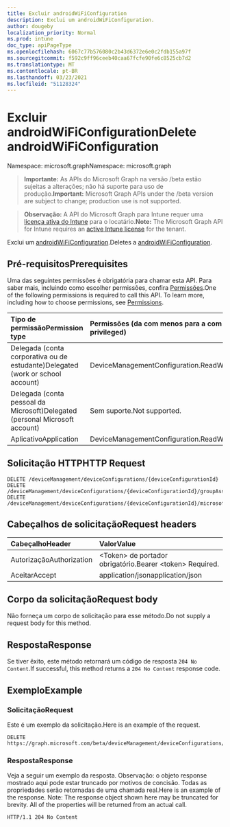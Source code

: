 ```yaml
---
title: Excluir androidWiFiConfiguration
description: Exclui um androidWiFiConfiguration.
author: dougeby
localization_priority: Normal
ms.prod: intune
doc_type: apiPageType
ms.openlocfilehash: 6067c77b576080c2b43d6372e6e0c2fdb155a97f
ms.sourcegitcommit: f592c9ff96ceeb40caa67fcfe90fe6c8525cb7d2
ms.translationtype: MT
ms.contentlocale: pt-BR
ms.lasthandoff: 03/23/2021
ms.locfileid: "51128324"
---
```

# <a name="delete-androidwificonfiguration"></a><span data-ttu-id="3e2aa-103">Excluir androidWiFiConfiguration</span><span class="sxs-lookup"><span data-stu-id="3e2aa-103">Delete androidWiFiConfiguration</span></span>

<span data-ttu-id="3e2aa-104">Namespace: microsoft.graph</span><span class="sxs-lookup"><span data-stu-id="3e2aa-104">Namespace: microsoft.graph</span></span>

> <span data-ttu-id="3e2aa-105">**Importante:** As APIs do Microsoft Graph na versão /beta estão sujeitas a alterações; não há suporte para uso de produção.</span><span class="sxs-lookup"><span data-stu-id="3e2aa-105">**Important:** Microsoft Graph APIs under the /beta version are subject to change; production use is not supported.</span></span>

> <span data-ttu-id="3e2aa-106">**Observação:** A API do Microsoft Graph para Intune requer uma [licença ativa do Intune](https://go.microsoft.com/fwlink/?linkid=839381) para o locatário.</span><span class="sxs-lookup"><span data-stu-id="3e2aa-106">**Note:** The Microsoft Graph API for Intune requires an [active Intune license](https://go.microsoft.com/fwlink/?linkid=839381) for the tenant.</span></span>

<span data-ttu-id="3e2aa-107">Exclui um [androidWiFiConfiguration](../resources/intune-deviceconfig-androidwificonfiguration.md).</span><span class="sxs-lookup"><span data-stu-id="3e2aa-107">Deletes a [androidWiFiConfiguration](../resources/intune-deviceconfig-androidwificonfiguration.md).</span></span>

## <a name="prerequisites"></a><span data-ttu-id="3e2aa-108">Pré-requisitos</span><span class="sxs-lookup"><span data-stu-id="3e2aa-108">Prerequisites</span></span>
<span data-ttu-id="3e2aa-p101">Uma das seguintes permissões é obrigatória para chamar esta API. Para saber mais, incluindo como escolher permissões, confira [Permissões](/graph/permissions-reference).</span><span class="sxs-lookup"><span data-stu-id="3e2aa-p101">One of the following permissions is required to call this API. To learn more, including how to choose permissions, see [Permissions](/graph/permissions-reference).</span></span>

|<span data-ttu-id="3e2aa-111">Tipo de permissão</span><span class="sxs-lookup"><span data-stu-id="3e2aa-111">Permission type</span></span>|<span data-ttu-id="3e2aa-112">Permissões (da com menos para a com mais privilégios)</span><span class="sxs-lookup"><span data-stu-id="3e2aa-112">Permissions (from least to most privileged)</span></span>|
|:---|:---|
|<span data-ttu-id="3e2aa-113">Delegada (conta corporativa ou de estudante)</span><span class="sxs-lookup"><span data-stu-id="3e2aa-113">Delegated (work or school account)</span></span>|<span data-ttu-id="3e2aa-114">DeviceManagementConfiguration.ReadWrite.All</span><span class="sxs-lookup"><span data-stu-id="3e2aa-114">DeviceManagementConfiguration.ReadWrite.All</span></span>|
|<span data-ttu-id="3e2aa-115">Delegada (conta pessoal da Microsoft)</span><span class="sxs-lookup"><span data-stu-id="3e2aa-115">Delegated (personal Microsoft account)</span></span>|<span data-ttu-id="3e2aa-116">Sem suporte.</span><span class="sxs-lookup"><span data-stu-id="3e2aa-116">Not supported.</span></span>|
|<span data-ttu-id="3e2aa-117">Aplicativo</span><span class="sxs-lookup"><span data-stu-id="3e2aa-117">Application</span></span>|<span data-ttu-id="3e2aa-118">DeviceManagementConfiguration.ReadWrite.All</span><span class="sxs-lookup"><span data-stu-id="3e2aa-118">DeviceManagementConfiguration.ReadWrite.All</span></span>|

## <a name="http-request"></a><span data-ttu-id="3e2aa-119">Solicitação HTTP</span><span class="sxs-lookup"><span data-stu-id="3e2aa-119">HTTP Request</span></span>
<!-- {
  "blockType": "ignored"
}
-->
``` http
DELETE /deviceManagement/deviceConfigurations/{deviceConfigurationId}
DELETE /deviceManagement/deviceConfigurations/{deviceConfigurationId}/groupAssignments/{deviceConfigurationGroupAssignmentId}/deviceConfiguration
DELETE /deviceManagement/deviceConfigurations/{deviceConfigurationId}/microsoft.graph.windowsDomainJoinConfiguration/networkAccessConfigurations/{deviceConfigurationId}
```

## <a name="request-headers"></a><span data-ttu-id="3e2aa-120">Cabeçalhos de solicitação</span><span class="sxs-lookup"><span data-stu-id="3e2aa-120">Request headers</span></span>
|<span data-ttu-id="3e2aa-121">Cabeçalho</span><span class="sxs-lookup"><span data-stu-id="3e2aa-121">Header</span></span>|<span data-ttu-id="3e2aa-122">Valor</span><span class="sxs-lookup"><span data-stu-id="3e2aa-122">Value</span></span>|
|:---|:---|
|<span data-ttu-id="3e2aa-123">Autorização</span><span class="sxs-lookup"><span data-stu-id="3e2aa-123">Authorization</span></span>|<span data-ttu-id="3e2aa-124">&lt;Token&gt; de portador obrigatório.</span><span class="sxs-lookup"><span data-stu-id="3e2aa-124">Bearer &lt;token&gt; Required.</span></span>|
|<span data-ttu-id="3e2aa-125">Aceitar</span><span class="sxs-lookup"><span data-stu-id="3e2aa-125">Accept</span></span>|<span data-ttu-id="3e2aa-126">application/json</span><span class="sxs-lookup"><span data-stu-id="3e2aa-126">application/json</span></span>|

## <a name="request-body"></a><span data-ttu-id="3e2aa-127">Corpo da solicitação</span><span class="sxs-lookup"><span data-stu-id="3e2aa-127">Request body</span></span>
<span data-ttu-id="3e2aa-128">Não forneça um corpo de solicitação para esse método.</span><span class="sxs-lookup"><span data-stu-id="3e2aa-128">Do not supply a request body for this method.</span></span>

## <a name="response"></a><span data-ttu-id="3e2aa-129">Resposta</span><span class="sxs-lookup"><span data-stu-id="3e2aa-129">Response</span></span>
<span data-ttu-id="3e2aa-130">Se tiver êxito, este método retornará um código de resposta `204 No Content`.</span><span class="sxs-lookup"><span data-stu-id="3e2aa-130">If successful, this method returns a `204 No Content` response code.</span></span>

## <a name="example"></a><span data-ttu-id="3e2aa-131">Exemplo</span><span class="sxs-lookup"><span data-stu-id="3e2aa-131">Example</span></span>

### <a name="request"></a><span data-ttu-id="3e2aa-132">Solicitação</span><span class="sxs-lookup"><span data-stu-id="3e2aa-132">Request</span></span>
<span data-ttu-id="3e2aa-133">Este é um exemplo da solicitação.</span><span class="sxs-lookup"><span data-stu-id="3e2aa-133">Here is an example of the request.</span></span>
``` http
DELETE https://graph.microsoft.com/beta/deviceManagement/deviceConfigurations/{deviceConfigurationId}
```

### <a name="response"></a><span data-ttu-id="3e2aa-134">Resposta</span><span class="sxs-lookup"><span data-stu-id="3e2aa-134">Response</span></span>
<span data-ttu-id="3e2aa-p102">Veja a seguir um exemplo da resposta. Observação: o objeto response mostrado aqui pode estar truncado por motivos de concisão. Todas as propriedades serão retornadas de uma chamada real.</span><span class="sxs-lookup"><span data-stu-id="3e2aa-p102">Here is an example of the response. Note: The response object shown here may be truncated for brevity. All of the properties will be returned from an actual call.</span></span>
``` http
HTTP/1.1 204 No Content
```




